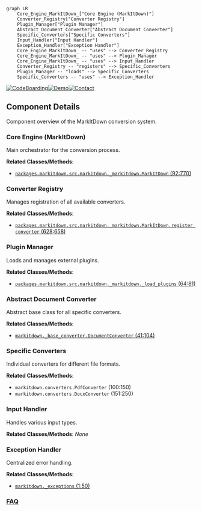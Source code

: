 ```mermaid
graph LR
    Core_Engine_MarkItDown_["Core Engine (MarkItDown)"]
    Converter_Registry["Converter Registry"]
    Plugin_Manager["Plugin Manager"]
    Abstract_Document_Converter["Abstract Document Converter"]
    Specific_Converters["Specific Converters"]
    Input_Handler["Input Handler"]
    Exception_Handler["Exception Handler"]
    Core_Engine_MarkItDown_ -- "uses" --> Converter_Registry
    Core_Engine_MarkItDown_ -- "uses" --> Plugin_Manager
    Core_Engine_MarkItDown_ -- "uses" --> Input_Handler
    Converter_Registry -- "registers" --> Specific_Converters
    Plugin_Manager -- "loads" --> Specific_Converters
    Specific_Converters -- "uses" --> Exception_Handler
```
[![CodeBoarding](https://img.shields.io/badge/Generated%20by-CodeBoarding-9cf?style=flat-square)](https://github.com/CodeBoarding/GeneratedOnBoardings)[![Demo](https://img.shields.io/badge/Try%20our-Demo-blue?style=flat-square)](https://www.codeboarding.org/demo)[![Contact](https://img.shields.io/badge/Contact%20us%20-%20contact@codeboarding.org-lightgrey?style=flat-square)](mailto:contact@codeboarding.org)

## Component Details

Component overview of the MarkItDown conversion system.

### Core Engine (MarkItDown)
Main orchestrator for the conversion process.


**Related Classes/Methods**:

- <a href="https://github.com/microsoft/markitdown/blob/master/packages/markitdown/src/markitdown/_markitdown.py#L92-L770" target="_blank" rel="noopener noreferrer">`packages.markitdown.src.markitdown._markitdown.MarkItDown` (92:770)</a>


### Converter Registry
Manages registration of all available converters.


**Related Classes/Methods**:

- <a href="https://github.com/microsoft/markitdown/blob/master/packages/markitdown/src/markitdown/_markitdown.py#L628-L658" target="_blank" rel="noopener noreferrer">`packages.markitdown.src.markitdown._markitdown.MarkItDown.register_converter` (628:658)</a>


### Plugin Manager
Loads and manages external plugins.


**Related Classes/Methods**:

- <a href="https://github.com/microsoft/markitdown/blob/master/packages/markitdown/src/markitdown/_markitdown.py#L64-L81" target="_blank" rel="noopener noreferrer">`packages.markitdown.src.markitdown._markitdown._load_plugins` (64:81)</a>


### Abstract Document Converter
Abstract base class for all specific converters.


**Related Classes/Methods**:

- <a href="https://github.com/microsoft/markitdown/blob/master/packages/markitdown/src/markitdown/_base_converter.py#L41-L104" target="_blank" rel="noopener noreferrer">`markitdown._base_converter.DocumentConverter` (41:104)</a>


### Specific Converters
Individual converters for different file formats.


**Related Classes/Methods**:

- `markitdown.converters.PdfConverter` (100:150)
- `markitdown.converters.DocxConverter` (151:250)


### Input Handler
Handles various input types.


**Related Classes/Methods**: _None_

### Exception Handler
Centralized error handling.


**Related Classes/Methods**:

- <a href="https://github.com/microsoft/markitdown/blob/master/packages/markitdown/src/markitdown/_exceptions.py#L1-L50" target="_blank" rel="noopener noreferrer">`markitdown._exceptions` (1:50)</a>




### [FAQ](https://github.com/CodeBoarding/GeneratedOnBoardings/tree/main?tab=readme-ov-file#faq)